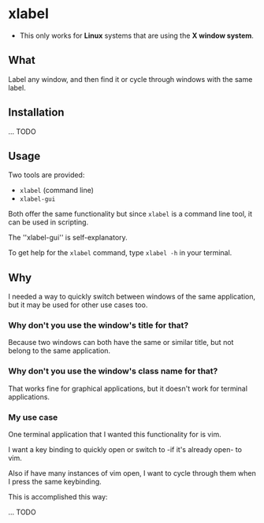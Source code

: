 # xlabel
* This only works for **Linux** systems that are using the **X window system**.
## What
Label any window, and then find it or cycle through windows with the same label.

## Installation
... TODO

## Usage
Two tools are provided:
* ``xlabel``       (command line)
* ``xlabel-gui``

Both offer the same functionality but since ``xlabel`` is a command line tool, it can be used in scripting.

The ''xlabel-gui'' is self-explanatory.

To get help for the ``xlabel`` command, type ``xlabel -h`` in your terminal.

## Why
I needed a way to quickly switch between windows of the same application, but it may be used for other use cases too.

### Why don't you use the window's title for that?
Because two windows can both have the same or similar title, but not belong to the same application.

### Why don't you use the window's class name for that?
That works fine for graphical applications, but it doesn't work for terminal applications.

### My use case
One terminal application that I wanted this functionality for is vim. 

I want a key binding to quickly open or switch to -if it's already open- to vim.

Also if have many instances of vim open, I want to cycle through them when I press the same keybinding.

This is accomplished this way:

... TODO
